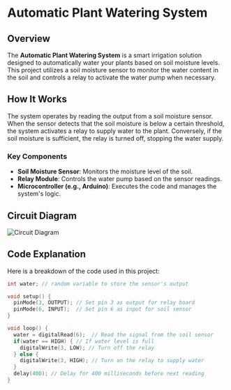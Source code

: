 # Automatic Plant Watering System

## Overview

The **Automatic Plant Watering System** is a smart irrigation solution designed to automatically water your plants based on soil moisture levels. This project utilizes a soil moisture sensor to monitor the water content in the soil and controls a relay to activate the water pump when necessary.

## How It Works

The system operates by reading the output from a soil moisture sensor. When the sensor detects that the soil moisture is below a certain threshold, the system activates a relay to supply water to the plant. Conversely, if the soil moisture is sufficient, the relay is turned off, stopping the water supply.

### Key Components

- **Soil Moisture Sensor**: Monitors the moisture level of the soil.
- **Relay Module**: Controls the water pump based on the sensor readings.
- **Microcontroller (e.g., Arduino)**: Executes the code and manages the system's logic.

## Circuit Diagram

![Circuit Diagram](https://github.com/ruzaincooks/Automatic_Plant_Watering_System/blob/main/circuit.png)

## Code Explanation

Here is a breakdown of the code used in this project:

```cpp
int water; // random variable to store the sensor's output

void setup() {
  pinMode(3, OUTPUT); // Set pin 3 as output for relay board
  pinMode(6, INPUT);  // Set pin 6 as input for soil sensor
}

void loop() { 
  water = digitalRead(6);  // Read the signal from the soil sensor
  if(water == HIGH) { // If water level is full
    digitalWrite(3, LOW); // Turn off the relay
  } else {
    digitalWrite(3, HIGH); // Turn on the relay to supply water
  }
  delay(400); // Delay for 400 milliseconds before next reading
}
